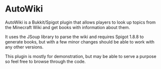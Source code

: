 AutoWiki
==============
AutoWiki is a Bukkit/Spigot plugin that allows players to look up topics from the Minecraft Wiki and get books with information about them.

It uses the JSoup library to parse the wiki and requires Spigot 1.8.8 to generate books, but with a few minor changes should be able to work with any other versions.

This plugin is mostly for demonstration, but may be able to serve a purpose so feel free to browse through the code.
